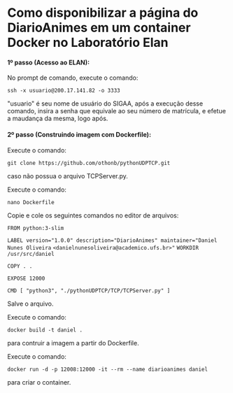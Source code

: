 # Como disponibilizar a página do DiarioAnimes em um container Docker no Laboratório Elan


#### 1º passo (Acesso ao ELAN):

No prompt de comando, execute o comando: 

`ssh -x usuario@200.17.141.82 -o 3333`

"usuario" é seu nome de usuário do SIGAA, 
após a execução desse comando, 
insira a senha que equivale ao seu número de matrícula, 
e efetue a maudança da mesma, logo após.

#### 2º passo (Construindo imagem com Dockerfile):


Execute o comando:

`git clone https://github.com/othonb/pythonUDPTCP.git`

caso não possua o arquivo TCPServer.py.

Execute o comando:

`nano Dockerfile`

Copie e cole os seguintes comandos no editor de arquivos:

`FROM python:3-slim`

`LABEL version="1.0.0" description="DiarioAnimes" maintainer="Daniel Nunes Oliveira` `<danielnunesoliveira@academico.ufs.br>"`
`WORKDIR /usr/src/daniel`

`COPY . .`

`EXPOSE 12000`

`CMD [ "python3", "./pythonUDPTCP/TCP/TCPServer.py" ]`

Salve o arquivo.

Execute o comando:

`docker build -t daniel .`

para contruir a imagem a partir do Dockerfile.

Execute o comando:

`docker run -d -p 12008:12000 -it --rm --name diarioanimes daniel`

para criar o container.













